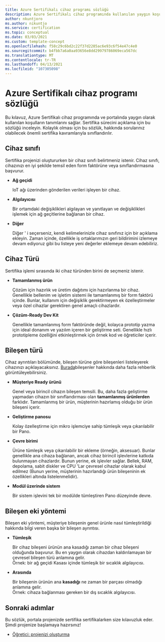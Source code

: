 ```yaml
---
title: Azure Sertifikalı cihaz programı sözlüğü
description: Azure Sertifikalı cihaz programında kullanılan yaygın koşulların listesi
author: nkuntjoro
ms.author: nikuntjo
ms.service: certification
ms.topic: conceptual
ms.date: 03/03/2021
ms.custom: template-concept
ms.openlocfilehash: f58c29c6bd2c22f37d2285ac6e93c6f54e47c4e0
ms.sourcegitcommit: b4fbb7a6a0aa93656e8dd29979786069eca567dc
ms.translationtype: MT
ms.contentlocale: tr-TR
ms.lasthandoff: 04/13/2021
ms.locfileid: "107305098"
---
```

# <a name="azure-certified-device-program-glossary"></a>Azure Sertifikalı cihaz programı sözlüğü

Bu kılavuz, Azure Sertifikalı cihaz programında ve portalında yaygın olarak kullanılan koşulların tanımlarını sağlar. Sertifika sürecini açıklama için bu sözlüğü inceleyin. Kolaylık olması için bu sözlük, hakkında sorularınız olabilecek önemli sertifika kavramlarıyla sınıflandırılır.

## <a name="device-class"></a>Cihaz sınıfı

Sertifika projenizi oluştururken bir cihaz sınıfı belirtmeniz istenir. Cihaz sınıfı, cihazınızı en iyi şekilde temsil eden form faktörüne veya sınıflandırmasına başvurur.

- **Ağ geçidi**

    IoT ağı üzerinden gönderilen verileri işleyen bir cihaz.

- **Algılayıcısı**

    Bir ortamdaki değişiklikleri algılayan ve yanıtlayan ve değişiklikleri işlemek için ağ geçitlerine bağlanan bir cihaz.

- **Diğer**

    Diğer ' i seçerseniz, kendi kelimelerinizle cihaz sınıfınız için bir açıklama ekleyin. Zaman içinde, özellikle iş ortaklarımızın geri bildirimini izlemeye devam ediyoruz gibi bu listeye yeni değerler eklemeye devam edebiliriz.

## <a name="device-type"></a>Cihaz Türü

Sertifika işlemi sırasında iki cihaz türünden birini de seçmeniz istenir.

- **Tamamlanmış ürün**

    Çözüm için hazırlık ve üretim dağıtımı için hazırlanma bir cihaz. Genellikle bellenim ve işletim sistemi ile tamamlanmış bir form faktörü içinde. Bunlar, kullanım için değişiklik gerektirmeyen ek özelleştirmeler veya özel cihazlar gerektiren genel amaçlı cihazlardır.
- **Çözüm-Ready Dev Kit**

    Genellikle tamamlanmış form faktöründe değil, kolayca prototip yazma için ideal donanım ve yazılım içeren bir geliştirme seti. Genellikle hızlı prototipleme özelliğini etkinleştirmek için örnek kod ve öğreticiler içerir.

## <a name="component-type"></a>Bileşen türü

Cihaz ayrıntıları bölümünde, bileşen türüne göre bileşenleri listeleyerek cihazınızı açıklayacaksınız. [Burada](./how-to-using-the-components-feature.md)bileşenler hakkında daha fazla rehberlik görüntüleyebilirsiniz.

- **Müşteriye Ready ürünü**

    Genel veya birincil cihazın bileşen temsili. Bu, daha fazla geliştirme yapmadan cihazın bir sınıflandırması olan **tamamlanmış ürünlerden** farklıdır. Tamamlanmış bir ürün, müşterinin hazırlamış olduğu bir ürün bileşeni içerir.
- **Geliştirme panosu**

    Kolay özelleştirme için mikro işlemciye sahip tümleşik veya çıkarılabilir bir Pano.
- **Çevre birimi**

    Ürüne tümleşik veya çıkarılabilir bir ekleme (örneğin, aksesuar). Bunlar genellikle ana cihaza bağlanan, ancak cihaz birincil işlevlerine katkıda bulunmayan cihazlardır. Bunun yerine, ek işlevler sağlar. Bellek, RAM, depolama, sabit diskler ve CPU 'Lar çevresel cihazlar olarak kabul edilmez (Bunun yerine, müşterinin hazırlandığı ürün bileşeninin ek özellikleri altında listelenmelidir).
- **Modül üzerinde sistem**  

    Bir sistem işlevini tek bir modülde tümleştiren Pano düzeyinde devre.

## <a name="component-attachment-method"></a>Bileşen eki yöntemi

Bileşen eki yöntemi, müşteriye bileşenin genel ürünle nasıl tümleştirildiği hakkında bilgi veren başka bir bileşen ayrıntısı.

- **Tümleşik**
 
    Bir cihaz bileşeni ürünün ana kasadığı zaman bir cihaz bileşeni olduğunda başvurur. Bu en yaygın olarak cihazdan kaldırılamayan bir çevresel bileşen türü anlamına gelir.  
    Örnek: bir ağ geçidi Kasası içinde tümleşik bir sıcaklık algılayıcısı.

- **Arasında**

    Bir bileşenin ürünün ana **kasadığı** ne zaman bir parçası olmadığı anlamına gelir.  
    Örnek: cihaza bağlanması gereken bir dış sıcaklık algılayıcısı.


## <a name="next-steps"></a>Sonraki adımlar

Bu sözlük, portala projenizde sertifika sertifikalarken size kılavuzluk eder. Şimdi projenize başlamaya hazırsınız!
- [Öğretici: projenizi oluşturma](./tutorial-01-creating-your-project.md)
